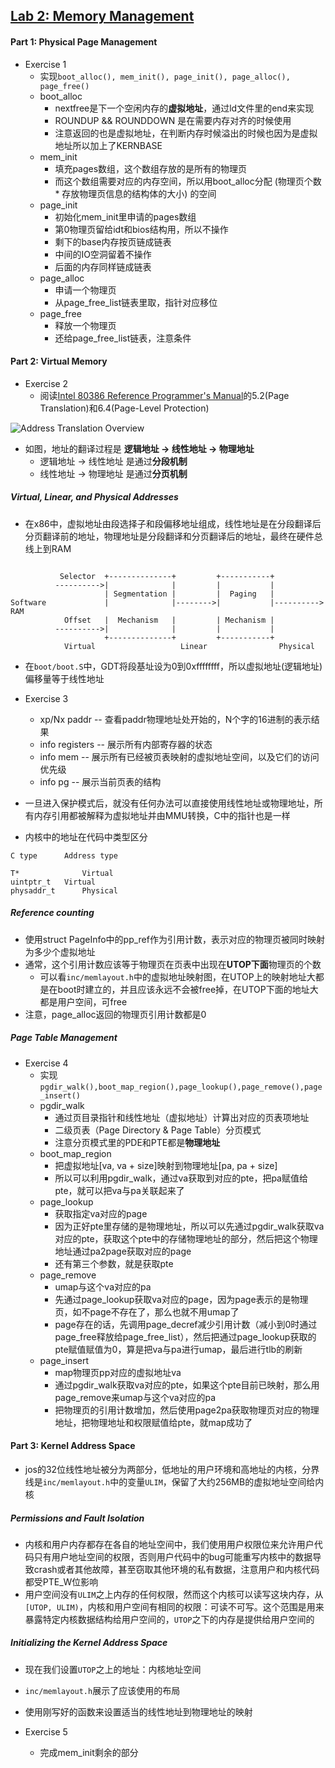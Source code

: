 ## [Lab 2: Memory Management](https://pdos.csail.mit.edu/6.828/2018/labs/lab2/#Part-1--Physical-Page-Management)

#### Part 1: Physical Page Management
* Exercise 1
    * 实现`boot_alloc(), mem_init(), page_init(), page_alloc(), page_free()`
    * boot_alloc
        * nextfree是下一个空闲内存的**虚拟地址**，通过ld文件里的end来实现
        * ROUNDUP && ROUNDDOWN 是在需要内存对齐的时候使用
        * 注意返回的也是虚拟地址，在判断内存时候溢出的时候也因为是虚拟地址所以加上了KERNBASE
    * mem_init
        * 填充pages数组，这个数组存放的是所有的物理页
        * 而这个数组需要对应的内存空间，所以用boot_alloc分配 (物理页个数 * 存放物理页信息的结构体的大小) 的空间
    * page_init
        * 初始化mem_init里申请的pages数组
        * 第0物理页留给idt和bios结构用，所以不操作
        * 剩下的base内存按页链成链表
        * 中间的IO空洞留着不操作
        * 后面的内存同样链成链表
    * page_alloc
        * 申请一个物理页
        * 从page_free_list链表里取，指针对应移位
    * page_free
        * 释放一个物理页
        * 还给page_free_list链表，注意条件

#### Part 2: Virtual Memory
* Exercise 2
    * 阅读[Intel 80386 Reference Programmer's Manual](https://pdos.csail.mit.edu/6.828/2018/readings/i386/toc.htm)的5.2(Page Translation)和6.4(Page-Level Protection)

![Address Translation Overview](https://pdos.csail.mit.edu/6.828/2018/readings/i386/fig5-1.gif)
* 如图，地址的翻译过程是 **逻辑地址 -> 线性地址 -> 物理地址**
    * 逻辑地址 -> 线性地址 是通过**分段机制**
    * 线性地址 -> 物理地址 是通过**分页机制**

##### Virtual, Linear, and Physical Addresses
* 在x86中，虚拟地址由段选择子和段偏移地址组成，线性地址是在分段翻译后分页翻译前的地址，物理地址是分段翻译和分页翻译后的地址，最终在硬件总线上到RAM
```

           Selector  +--------------+         +-----------+
          ---------->|              |         |           |
                     | Segmentation |         |  Paging   |
Software             |              |-------->|           |---------->  RAM
            Offset   |  Mechanism   |         | Mechanism |
          ---------->|              |         |           |
                     +--------------+         +-----------+
            Virtual                   Linear                Physical

```
* 在`boot/boot.S`中，GDT将段基址设为0到0xffffffff，所以虚拟地址(逻辑地址)偏移量等于线性地址

* Exercise 3
    * xp/Nx paddr -- 查看paddr物理地址处开始的，N个字的16进制的表示结果
    * info registers -- 展示所有内部寄存器的状态
    * info mem -- 展示所有已经被页表映射的虚拟地址空间，以及它们的访问优先级
    * info pg -- 展示当前页表的结构

* 一旦进入保护模式后，就没有任何办法可以直接使用线性地址或物理地址，所有内存引用都被解释为虚拟地址并由MMU转换，C中的指针也是一样
* 内核中的地址在代码中类型区分
```
C type	    Address type

T*  	        Virtual
uintptr_t  	Virtual
physaddr_t  	Physical
```

##### Reference counting
* 使用struct PageInfo中的pp_ref作为引用计数，表示对应的物理页被同时映射为多少个虚拟地址
* 通常，这个引用计数应该等于物理页在页表中出现在**UTOP下面**物理页的个数
    * 可以看`inc/memlayout.h`中的虚拟地址映射图，在UTOP上的映射地址大都是在boot时建立的，并且应该永远不会被free掉，在UTOP下面的地址大都是用户空间，可free
* 注意，page_alloc返回的物理页引用计数都是0

##### Page Table Management
* Exercise 4
    * 实现`pgdir_walk(),boot_map_region(),page_lookup(),page_remove(),page_insert()`
    * pgdir_walk
        * 通过页目录指针和线性地址（虚拟地址）计算出对应的页表项地址
        * 二级页表（Page Directory & Page Table）分页模式
        * 注意分页模式里的PDE和PTE都是**物理地址**
    * boot_map_region
        * 把虚拟地址[va, va + size]映射到物理地址[pa, pa + size]
        * 所以可以利用pgdir_walk，通过va获取到对应的pte，把pa赋值给pte，就可以把va与pa关联起来了
    * page_lookup
        * 获取指定va对应的page
        * 因为正好pte里存储的是物理地址，所以可以先通过pgdir_walk获取va对应的pte，获取这个pte中的存储物理地址的部分，然后把这个物理地址通过pa2page获取对应的page
        * 还有第三个参数，就是获取pte
    * page_remove
        * umap与这个va对应的pa
        * 先通过page_lookup获取va对应的page，因为page表示的是物理页，如不page不存在了，那么也就不用umap了
        * page存在的话，先调用page_decref减少引用计数（减小到0时通过page_free释放给page_free_list），然后把通过page_lookup获取的pte赋值赋值为0，算是把va与pa进行umap，最后进行tlb的刷新
    * page_insert
        * map物理页pp对应的虚拟地址va
        * 通过pgdir_walk获取va对应的pte，如果这个pte目前已映射，那么用page_remove来umap与这个va对应的pa
        * 把物理页的引用计数增加，然后使用page2pa获取物理页对应的物理地址，把物理地址和权限赋值给pte，就map成功了
	
#### Part 3: Kernel Address Space
* jos的32位线性地址被分为两部分，低地址的用户环境和高地址的内核，分界线是`inc/memlayout.h`中的变量`ULIM`，保留了大约256MB的虚拟地址空间给内核

##### Permissions and Fault Isolation
* 内核和用户内存都存在各自的地址空间中，我们使用用户权限位来允许用户代码只有用户地址空间的权限，否则用户代码中的bug可能重写内核中的数据导致crash或者其他故障，甚至窃取其他环境的私有数据，注意用户和内核代码都受PTE_W位影响
* 用户空间没有`ULIM`之上内存的任何权限，然而这个内核可以读写这块内存，从`[UTOP, ULIM)`，内核和用户空间有相同的权限：可读不可写。这个范围是用来暴露特定内核数据结构给用户空间的，`UTOP`之下的内存是提供给用户空间的

##### Initializing the Kernel Address Space
* 现在我们设置`UTOP`之上的地址：内核地址空间
* `inc/memlayout.h`展示了应该使用的布局
* 使用刚写好的函数来设置适当的线性地址到物理地址的映射

* Exercise 5
    * 完成mem_init剩余的部分